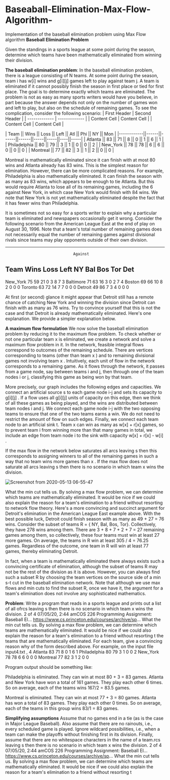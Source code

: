 # Baseaball-Elimination-Max-Flow-Algorithm-
Implementation of the baseball elimination problem using Max Flow algorithm
                      **Baseball Elimination Problem**

Given the standings in a sports league at some point during the season,
determine which teams have been mathematically eliminated from winning
their division.

**The baseball elimination problem**: In the baseball elimination problem,
there is a league consisting of N teams. At some point during the season,
team i has w[i] wins and g[i][j] games left to play against team j. A team is
eliminated if it cannot possibly finish the season in first place or tied for first
place. The goal is to determine exactly which teams are eliminated. The
problem is not as easy as many sports writers would have you believe, in part
because the answer depends not only on the number of games won and left
to play, but also on the schedule of remaining games. To see the
complication, consider the following scenario:
| First Header  | Second Header |
| ------------- | ------------- |
| Content Cell  | Content Cell  |
| Content Cell  | Content Cell  |

| Team || Wins || Loss || Left || Atl || Phi || NY || Mon |
|------------||------||------||------||-----||-----||----||-----|
| Atlanta ||  83  ||  71  ||   8  ||  0  ||  1  ||  6 ||  1  |
| Philadelphia ||  80  ||  79  ||   3  ||  1  ||  0  ||  0 ||  2  |
| New_York ||  78  ||  78  ||   6  ||  6  ||  0  ||  0 ||  0  |
| Montreal ||  77  ||  82  ||   3  ||  1  ||  2  ||  0 ||  0  |
 
Montreal is mathematically eliminated since it can finish with at most 80
wins and Atlanta already has 83 wins. This is the simplest reason for
elimination. However, there can be more complicated reasons. For example,
Philadelphia is also mathematically eliminated. It can finish the season with
as many as 83 wins, which appears to be enough to tie Atlanta. But this
would require Atlanta to lose all of its remaining games, including the 6
against New York, in which case New York would finish with 84 wins. We
note that New York is not yet mathematically eliminated despite the fact that
it has fewer wins than Philadelphia.

It is sometimes not so easy for a sports writer to explain why a particular
team is eliminated and newspapers occasionally get it wrong. Consider the
following scenario from the American League East at the end of play on
August 30, 1996. Note that a team's total number of remaining games does
not necessarily equal the number of remaining games against divisional
rivals since teams may play opponents outside of their own division.

------------------------------------------------
                                  Against
Team         Wins Loss Left  NY  Bal Bos Tor Det
------------------------------------------------
New_York      75   59   21    0   3   8   7   3
Baltimore     71   63   16    3   0   2   7   4
Boston        69   66   10    8   2   0   0   0
Toronto       63   72   14    7   7   0   0   0
Detroit       49   86    7    3   4   0   0   0

At first (or second) glance it might appear that Detroit still has a remote
chance of catching New York and winning the division since Detroit can
finish with as many as 76 wins. Try to convince yourself that this is not the
case and that Detroit is already mathematically eliminated. Here's one
explanation. We provide a simpler explanation below.

**A maximum flow formulation** We now solve the baseball elimination
problem by reducing it to the maximum flow problem. To check whether or
not one particular team x is eliminated, we create a network and solve a
maximum flow problem in it. In the network, feasible integral flows
correspond to outcomes of the remaining schedule. There are vertices
corresponding to teams (other than team x ) and to remaining divisional
games not involving team x . Intuitively, each unit of flow in the network
corresponds to a remaining game. As it flows through the network, it passes
from a game node, say between teams i and j, then through one of the team
nodes i or j, classifying this game as being won by that team.

More precisely, our graph includes the following edges and capacities. We
connect an artificial source s to each game node i-j and sets its capacity to
g[i][j] . If a flow uses all g[i][j] units of capacity on this edge, then we think
of all these games as being played, and the wins are distributed between
team nodes i and j. We connect each game node i-j with the two opposing
teams to ensure that one of the two teams earns a win. We do not need to
restrict the amount of flow on such edges. Finally, we connect each team
node to an artificial sink t. Team x can win as many as w[x] + r[x] games, so to
prevent team i from winning more than that many games in total, we include
an edge from team node i to the sink with capacity w[x] + r[x] - w[i] .

If the max flow in the network below saturates all arcs leaving s then this
corresponds to assigning winners to all of the remaining games in such a way
that no team wins more games than x . If the max flow does not saturate all
arcs leaving s then there is no scenario in which team x wins the division.

![Screenshot from 2020-05-13 06-55-47](https://user-images.githubusercontent.com/53982432/81761484-ac761f00-94e7-11ea-84ac-8c5d92ca9f94.png)

What the min cut tells us. By solving a max flow problem, we can
determine which teams are mathematically eliminated. It would be nice if we
could also explain the reason for a team's elimination to a friend without
resorting to network flow theory. Here's a more convincing and succinct
argument for Detroit's elimination in the American League East example
above. With the best possible luck, Detroit could finish season with as many
as 49 + 27 = 76 wins. Consider the subset of teams R = { NY, Bal, Bos, Tor}.
Collectively, they have 278 wins among them. There are 3 + 8 + 7 + 2 + 7 =
27 remaining games among them, so collectively, these four teams must win
at least 27 more games. On average, the teams in R win at least 305 / 4 =
76.25 games. Regardless of the outcome, one team in R will win at least 77
games, thereby eliminating Detroit.

In fact, when a team is mathematically eliminated there always exists such a
convincing certificate of elimination, although the subset of teams R may not
be the rest of the division as it is above. However, you can always find such a
subset R by choosing the team vertices on the source side of a min s-t cut in
the baseball elimination network. Note that although we use max flows and
min cuts to find the subset R, once we have it, the argument for a team's
elimination does not involve any sophisticated mathematics.

**Problem**: Write a program that reads in a sports league and prints
out a list of all ofrcs leaving s then there is no scenario in which team x wins the division.
2 of 4
07/05/20, 2:44 amCOS 226 Programming Assignment: Baseball El...
https://www.cs.princeton.edu/courses/archive/sp...
What the min cut tells us. By solving a max flow problem, we can
determine which teams are mathematically eliminated. It would be nice if we
could also explain the reason for a team's elimination to a friend without
resorting t the teams that are mathematically eliminated. For each
team, give a convincing reason why of the form described above. For
example, on the input file input4.txt ,
4
Atlanta       83   71   8      0   1   6   1
Philadelphia  80   79   3      1   0   0   2
New_York      78   78   6      6   0   0   0
Montreal      77   82   3      1   2   0   0

Program output should be something like: 

Philadelphia is eliminated.
They can win at most 80 + 3 = 83 games.
Atlanta and New York have won a total of 161 games.
They play each other 6 times.
So on average, each of the teams wins 167/2 = 83.5 games.

Montreal is eliminated.
They can win at most 77 + 3 = 80 games.
Atlanta has won a total of 83 games.
They play each other 0 times.
So on average, each of the teams in this group wins 83/1 = 83 games.

**Simplifying assumptions** Assume that no games end in a tie (as is the
case in Major League Baseball). Also assume that there are no rainouts, i.e.,
every scheduled game is played. Ignore wildcard possibilities, i.e., when a
team can make the playoffs without finishing first in its division. Finally,
assume that there are no whitespace characters in the name of a team.rcs leaving s then there is no scenario in which team x wins the division.
2 of 4
07/05/20, 2:44 amCOS 226 Programming Assignment: Baseball El...
https://www.cs.princeton.edu/courses/archive/sp...
What the min cut tells us. By solving a max flow problem, we can
determine which teams are mathematically eliminated. It would be nice if we
could also explain the reason for a team's elimination to a friend without
resorting t
